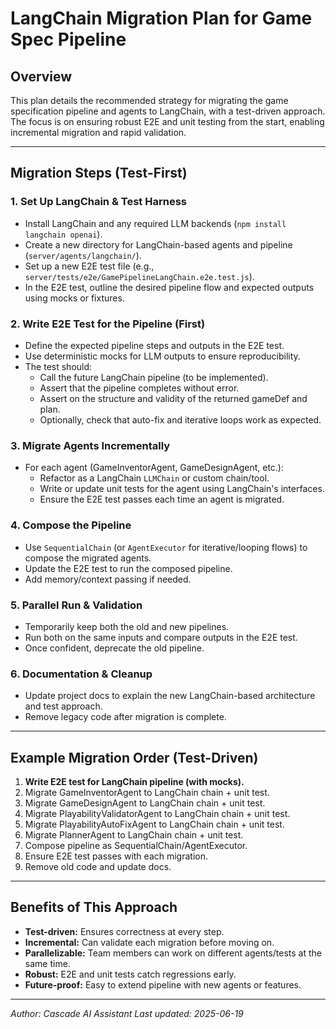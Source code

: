 # LangChain Migration Plan for Game Spec Pipeline

## Overview
This plan details the recommended strategy for migrating the game specification pipeline and agents to LangChain, with a test-driven approach. The focus is on ensuring robust E2E and unit testing from the start, enabling incremental migration and rapid validation.

---

## Migration Steps (Test-First)

### 1. Set Up LangChain & Test Harness
- Install LangChain and any required LLM backends (`npm install langchain openai`).
- Create a new directory for LangChain-based agents and pipeline (`server/agents/langchain/`).
- Set up a new E2E test file (e.g., `server/tests/e2e/GamePipelineLangChain.e2e.test.js`).
- In the E2E test, outline the desired pipeline flow and expected outputs using mocks or fixtures.

### 2. Write E2E Test for the Pipeline (First)
- Define the expected pipeline steps and outputs in the E2E test.
- Use deterministic mocks for LLM outputs to ensure reproducibility.
- The test should:
  - Call the future LangChain pipeline (to be implemented).
  - Assert that the pipeline completes without error.
  - Assert on the structure and validity of the returned gameDef and plan.
  - Optionally, check that auto-fix and iterative loops work as expected.

### 3. Migrate Agents Incrementally
- For each agent (GameInventorAgent, GameDesignAgent, etc.):
  - Refactor as a LangChain `LLMChain` or custom chain/tool.
  - Write or update unit tests for the agent using LangChain's interfaces.
  - Ensure the E2E test passes each time an agent is migrated.

### 4. Compose the Pipeline
- Use `SequentialChain` (or `AgentExecutor` for iterative/looping flows) to compose the migrated agents.
- Update the E2E test to run the composed pipeline.
- Add memory/context passing if needed.

### 5. Parallel Run & Validation
- Temporarily keep both the old and new pipelines.
- Run both on the same inputs and compare outputs in the E2E test.
- Once confident, deprecate the old pipeline.

### 6. Documentation & Cleanup
- Update project docs to explain the new LangChain-based architecture and test approach.
- Remove legacy code after migration is complete.

---

## Example Migration Order (Test-Driven)

1. **Write E2E test for LangChain pipeline (with mocks).**
2. Migrate GameInventorAgent to LangChain chain + unit test.
3. Migrate GameDesignAgent to LangChain chain + unit test.
4. Migrate PlayabilityValidatorAgent to LangChain chain + unit test.
5. Migrate PlayabilityAutoFixAgent to LangChain chain + unit test.
6. Migrate PlannerAgent to LangChain chain + unit test.
7. Compose pipeline as SequentialChain/AgentExecutor.
8. Ensure E2E test passes with each migration.
9. Remove old code and update docs.

---

## Benefits of This Approach
- **Test-driven:** Ensures correctness at every step.
- **Incremental:** Can validate each migration before moving on.
- **Parallelizable:** Team members can work on different agents/tests at the same time.
- **Robust:** E2E and unit tests catch regressions early.
- **Future-proof:** Easy to extend pipeline with new agents or features.

---

*Author: Cascade AI Assistant*
*Last updated: 2025-06-19*
